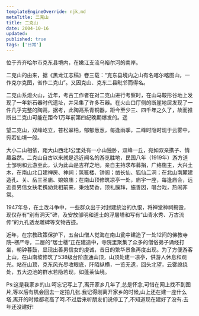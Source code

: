 ```yaml
---
templateEngineOverride: njk,md
metaTitle: 二克山
title: 二克山
date: 2004-10-16
updated:
published: true
tags: ['日常']
---
```


<div class="col-start-3 col-end-9">

位于齐齐哈尔市克东县境内，在嫩江支流乌裕尔河的南岸。

二克山的由来，据《黑龙江志稿》卷三载：“克东县境内之山有名喀尔喀图山，一作克尔克图，省作二克山”。又因克山、克东二县毗邻而得名。

二克山系熄火山，近年，考古工作者在对二克山进行考察时，在山马鞍形谷地上发现了一年新石器时代遗址，并采集了许多石器。在火山口厅侧的断崖地层发现了一件几乎完整的陶鬲，据考，此陶鬲系青铜器，距今至少三、四千年之久了，故而推断出二克山可能在距今1万年前第四纪晚期爆发的。遥

望二克山，双峰屹立，苍松翠柏，郁郁葱葱，每逢雨季，二峰时隐时现于云雾中，宛若仙境一般。

大小二山相依，距大山西北1公里处有一小山独卧，双峰一丘，宛如双亲携子、情趣盎然。二克山自古以来就是远近闻名的游览胜地，民国八年（1919年）游方道士邹明和云游至此，认为此山是吉祥之地，亲自主持求布募捐，广络施主，大兴土木，在南山北口建禅房、神祠；筑匾楼、钟阁；凿长仙、狐仙二洞；在北山南麓建造孔、关、岳三圣庙、娘娘庙；在南山顶修筑凉亭一处，庙宇一座，每逢庙会，远近善男信女扶老携幼竞相前来，秉烛焚香，顶礼膜拜，施善因，唱台戏，热闹非常。

1947年冬，在土改斗争中，一些群众出于对封建统治的仇恨，将禅堂神祠捣毁，现仅存有“别有洞天”碑，及安放邹明和道士的浮屠塔和写有“山青水秀、万古流传”的九孔透龙雕碑等文物古迹。

近年，在宗教政策保护下，五台山僧人觉海在南山瓮中建造了一处12间的佛教寺院&#8211;楞严寺，二层的“居士楼”正在建造中，寺院里聚集了众多的僧俗弟子诵经打坐，朝钟暮鼓，显现出善男信女的虔诚，昔日的繁华景象再度出现。为了方便游客上山，在山南坡修筑了538级台阶直通山顶，山顶处建一凉亭，供游人休息和观光。站在山顶，克东风光尽收眼底，阡陌纵横，一览无遗，回头北望，云雾缭绕处，五大边池的群水若隐若现，如蓬莱仙境。

Ps:这是我家乡的山.呵忘记写上了,离开家乡几年了,总是怀念,可惜在网上找不到图片,等以后有机会回去一定拍几张.我记得刚离开家乡的时候,山上还在建一座什么塔,离开的时候都老高了呵.不过后来听朋友们说停工了,不知道现在建好了没有.去年还没建好!
</div>
